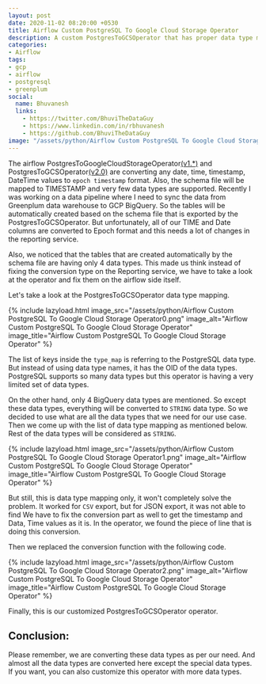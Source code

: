 ```yaml
---
layout: post
date: 2020-11-02 08:20:00 +0530
title: Airflow Custom PostgreSQL To Google Cloud Storage Operator
description: A custom PostgresToGCSOperator that has proper data type mapping and solve the conversion DATE, TIME and DateTime datatype to epoch timestamp conversion. 
categories:
- Airflow
tags:
- gcp
- airflow
- postgresql
- greenplum
social:
  name: Bhuvanesh
  links:
    - https://twitter.com/BhuviTheDataGuy
    - https://www.linkedin.com/in/rbhuvanesh
    - https://github.com/BhuviTheDataGuy
image: "/assets/python/Airflow Custom PostgreSQL To Google Cloud Storage Operator2.png"
---
```

The airflow PostgresToGoogleCloudStorageOperator[(v1.*)](https://airflow.apache.org/docs/stable/_modules/airflow/contrib/operators/postgres_to_gcs_operator.html) and PostgresToGCSOperator[(v2.0)](https://github.com/apache/airflow/blob/438547d6e6ab3db3c94b9385a01ef4fcd63af9d7/airflow/providers/google/cloud/transfers/postgres_to_gcs.py) are converting any date, time, timestamp, DateTime values to `epoch timestamp` format. Also, the schema file will be mapped to TIMESTAMP and very few data types are supported. Recently I was working on a data pipeline where I need to sync the data from Greenplum data warehouse to GCP BigQuery. So the tables will be automatically created based on the schema file that is exported by the PostgresToGCSOperator. But unfortunately, all of our TIME and Date columns are converted to Epoch format and this needs a lot of changes in the reporting service. 

Also, we noticed that the tables that are created automatically by the schema file are having only 4 data types. This made us think instead of fixing the conversion type on the Reporting service, we have to take a look at the operator and fix them on the airflow side itself. 

Let's take a look at the PostgresToGCSOperator data type mapping.

{% include lazyload.html image_src="/assets/python/Airflow Custom PostgreSQL To Google Cloud Storage Operator0.png" image_alt="Airflow Custom PostgreSQL To Google Cloud Storage Operator" image_title="Airflow Custom PostgreSQL To Google Cloud Storage Operator" %}

The list of keys inside the `type_map` is referring to the PostgreSQL data type. But instead of using data type names, it has the OID of the data types. PostgreSQL supports so many data types but this operator is having a very limited set of data types. 

On the other hand, only 4 BigQuery data types are mentioned. So except these data types, everything will be converted to `STRING` data type. So we decided to use what are all the data types that we need for our use case. Then we come up with the list of data type mapping as mentioned below. Rest of the data types will be considered as `STRING`. 

{% include lazyload.html image_src="/assets/python/Airflow Custom PostgreSQL To Google Cloud Storage Operator1.png" image_alt="Airflow Custom PostgreSQL To Google Cloud Storage Operator" image_title="Airflow Custom PostgreSQL To Google Cloud Storage Operator" %}

But still, this is data type mapping only, it won't completely solve the problem. It worked for `CSV` export, but for JSON export, it was not able to find We have to fix the conversion part as well to get the timestamp and Data, Time values as it is. In the operator, we found the piece of line that is doing this conversion.

Then we replaced the conversion function with the following code.

{% include lazyload.html image_src="/assets/python/Airflow Custom PostgreSQL To Google Cloud Storage Operator2.png" image_alt="Airflow Custom PostgreSQL To Google Cloud Storage Operator" image_title="Airflow Custom PostgreSQL To Google Cloud Storage Operator" %}

Finally, this is our customized PostgresToGCSOperator operator.

<script src="https://gist.github.com/BhuviTheDataGuy/532f87214b99ad66b65c377b07fc7c57.js"></script>

## Conclusion:

Please remember, we are converting these data types as per our need. And almost all the data types are converted here except the special data types. If you want, you can also customize this operator with more data types. 